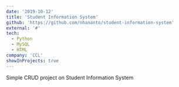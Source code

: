 ```yaml
---
date: '2019-10-12'
title: 'Student Information System'
github: 'https://github.com/nhananto/student-information-system'
external: '#'
tech:
  - Python
  - MySQL
  - HTML
company: 'CCL'
showInProjects: true
---
```


Simple CRUD project on Student Information System
